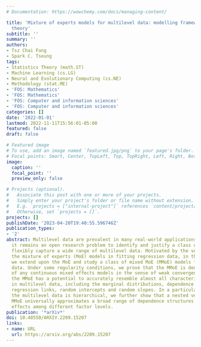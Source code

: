 ```yaml
---
# Documentation: https://wowchemy.com/docs/managing-content/

title: 'Mixture of experts models for multilevel data: modelling framework and approximation
  theory'
subtitle: ''
summary: ''
authors:
- Tsz Chai Fung
- Spark C. Tseung
tags:
- Statistics Theory (math.ST)
- Machine Learning (cs.LG)
- Neural and Evolutionary Computing (cs.NE)
- Methodology (stat.ME)
- 'FOS: Mathematics'
- 'FOS: Mathematics'
- 'FOS: Computer and information sciences'
- 'FOS: Computer and information sciences'
categories: []
date: '2022-01-01'
lastmod: 2022-11-11T15:56:01-05:00
featured: false
draft: false

# Featured image
# To use, add an image named `featured.jpg/png` to your page's folder.
# Focal points: Smart, Center, TopLeft, Top, TopRight, Left, Right, BottomLeft, Bottom, BottomRight.
image:
  caption: ''
  focal_point: ''
  preview_only: false

# Projects (optional).
#   Associate this post with one or more of your projects.
#   Simply enter your project's folder or file name without extension.
#   E.g. `projects = ["internal-project"]` references `content/project/deep-learning/index.md`.
#   Otherwise, set `projects = []`.
projects: []
publishDate: '2023-04-20T19:40:55.596746Z'
publication_types:
- '2'
abstract: Multilevel data are prevalent in many real-world applications. However,
  it remains an open research problem to identify and justify a class of models that
  flexibly capture a wide range of multilevel data. Motivated by the versatility of
  the mixture of experts (MoE) models in fitting regression data, in this article
  we extend upon the MoE and study a class of mixed MoE (MMoE) models for multilevel
  data. Under some regularity conditions, we prove that the MMoE is dense in the space
  of any continuous mixed effects models in the sense of weak convergence. As a result,
  the MMoE has a potential to accurately resemble almost all characteristics inherited
  in multilevel data, including the marginal distributions, dependence structures,
  regression links, random intercepts and random slopes. In a particular case where
  the multilevel data is hierarchical, we further show that a nested version of the
  MMoE universally approximates a broad range of dependence structures of the random
  effects among different factor levels.
publication: '*arXiv*'
doi: 10.48550/ARXIV.2209.15207
links:
- name: URL
  url: https://arxiv.org/abs/2209.15207
---
```

